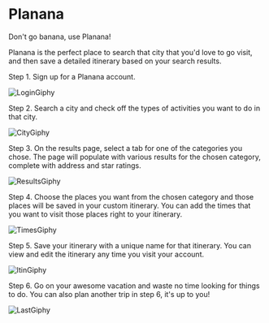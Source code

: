 # Planana

Don't go banana, use Planana! 

Planana is the perfect place to search that city that you'd love to go visit, and then save a detailed itinerary based on your search results. 

Step 1. Sign up for a Planana account.

![LoginGiphy](/public/images/planana1.gif)

Step 2. Search a city and check off the types of activities you want to do in that city.

![CityGiphy](/public/images/planana2.gif)

Step 3. On the results page, select a tab for one of the categories you chose. The page will populate with various results for the chosen category, complete with address and star ratings. 

![ResultsGiphy](/public/images/planana3.gif)

Step 4. Choose the places you want from the chosen category and those places will be saved in your custom itinerary. You can add the times that you want to visit those places right to your itinerary.

![TimesGiphy](/public/images/planana4.gif)

Step 5. Save your itinerary with a unique name for that itinerary. You can view and edit the itinerary any time you visit your account.

![ItinGiphy](/public/images/planana5.gif)

Step 6. Go on your awesome vacation and waste no time looking for things to do. You can also plan another trip in step 6, it's up to you!

![LastGiphy](/public/images/planana6.gif)

